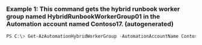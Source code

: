 ### Example 1: This command gets the hybrid runbook worker group named HybridRunbookWorkerGroup01 in the Automation account named Contoso17. (autogenerated)
```powershell
PS C:\> Get-AzAutomationHybridWorkerGroup -AutomationAccountName Contoso17 -Name HybridRunbookWorkerGroup01 -ResourceGroupName ResourceGroupName01
```

